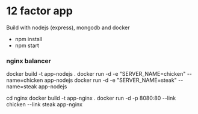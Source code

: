 # 12 factor app

Build with nodejs (express), mongodb and docker

- npm install
- npm start

### nginx balancer
docker build -t app-nodejs .
docker run -d -e "SERVER_NAME=chicken" --name=chicken app-nodejs
docker run -d -e "SERVER_NAME=steak" --name=steak app-nodejs

cd nginx
docker build -t app-nginx .
docker run -d -p 8080:80 --link chicken --link steak app-nginx
